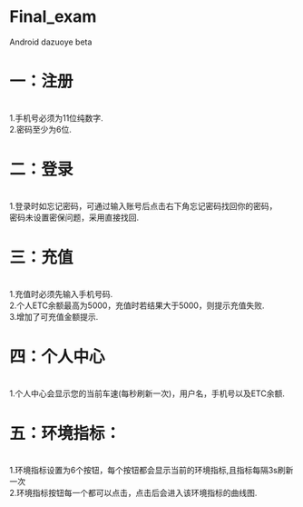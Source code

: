 # Final_exam<br>
Android dazuoye beta<br>
<h1>一：注册</h1><br>
1.手机号必须为11位纯数字.<br>
2.密码至少为6位.<br>
<h1>二：登录</h1><br>
1.登录时如忘记密码，可通过输入账号后点击右下角忘记密码找回你的密码，<br>
密码未设置密保问题，采用直接找回.<br>
<h1>三：充值</h1><br>
1.充值时必须先输入手机号码.<br>
2.个人ETC余额最高为5000，充值时若结果大于5000，则提示充值失败.<br>
3.增加了可充值金额提示.<br>
<h1>四：个人中心</h1><br>
1.个人中心会显示您的当前车速(每秒刷新一次)，用户名，手机号以及ETC余额.<br>
<h1>五：环境指标：</h1><br>
1.环境指标设置为6个按钮，每个按钮都会显示当前的环境指标,且指标每隔3s刷新一次<br>
2.环境指标按钮每一个都可以点击，点击后会进入该环境指标的曲线图.<br>
